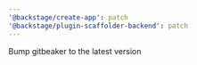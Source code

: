 ```yaml
---
'@backstage/create-app': patch
'@backstage/plugin-scaffolder-backend': patch
---
```


Bump gitbeaker to the latest version
